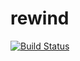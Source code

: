 # rewind
[![Build Status](https://travis-ci.org/minden/rewind.svg?branch=develop)](https://travis-ci.org/minden/rewind)
